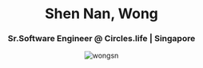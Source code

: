 <h1 align="center">Shen Nan, Wong</h1>
<h3 align="center">Sr.Software Engineer @ Circles.life | Singapore</h3>

<p align="center"> 
  <img src="https://komarev.com/ghpvc/?username=wongsn&label=Profile%20views&color=0e75b6&style=flat" alt="wongsn" /> 
</p>

